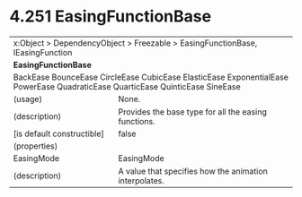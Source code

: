 <html dir="LTR" xmlns:mshelp="http://msdn.microsoft.com/mshelp" xmlns:ddue="http://ddue.schemas.microsoft.com/authoring/2003/5" xmlns:xlink="http://www.w3.org/1999/xlink" xmlns:tool="http://www.microsoft.com/tooltip">

<body>
 <input type="hidden" id="userDataCache" class="userDataStyle">
 <input type="hidden" id="hiddenScrollOffset">
 <img id="dropDownImage" style="display:none; height:0; width:0;" src="../local/drpdown.gif">
 <img id="dropDownHoverImage" style="display:none; height:0; width:0;" src="../local/drpdown_orange.gif">
 <img id="collapseImage" style="display:none; height:0; width:0;" src="../local/collapse.gif">
 <img id="expandImage" style="display:none; height:0; width:0;" src="../local/exp.gif">
 <img id="collapseAllImage" style="display:none; height:0; width:0;" src="../local/collall.gif">
 <img id="expandAllImage" style="display:none; height:0; width:0;" src="../local/expall.gif">
 <img id="copyImage" style="display:none; height:0; width:0;" src="../local/copycode.gif">
 <img id="copyHoverImage" style="display:none; height:0; width:0;" src="../local/copycodeHighlight.gif">
 <div id="header"><h1 class="heading">4.251 EasingFunctionBase</h1></div>

 <div id="mainSection">
 <div id="mainBody">
 <div id="allHistory" class="saveHistory" onsave="saveAll()" onload="loadAll()"></div>
 <p xmlns:wsd="http://wsdev.schemas.microsoft.com/authoring/2008/2" xmlns:msxsl="urn:schemas-microsoft-com:xslt" xmlns:script="urn:script" xmlns:build="urn:build">
 </p>
 <div id="sectionSection0" class="section" name="collapseableSection">
 <content xmlns="http://ddue.schemas.microsoft.com/authoring/2003/5" xmlns:wsd="http://wsdev.schemas.microsoft.com/authoring/2008/2" xmlns:msxsl="urn:schemas-microsoft-com:xslt" xmlns:script="urn:script" xmlns:build="urn:build">
 </content>
 </div>
 <div id="sectionSection1" class="section" name="collapseableSection">
 <content xmlns="http://ddue.schemas.microsoft.com/authoring/2003/5" xmlns:wsd="http://wsdev.schemas.microsoft.com/authoring/2008/2" xmlns:msxsl="urn:schemas-microsoft-com:xslt" xmlns:script="urn:script" xmlns:build="urn:build">
 <table class="ProtocolAuthoredTable" xmlns="">
 <tr><td colspan="2">
<mshelp:link keywords="86913f34-aa06-4c94-9f09-83936a822fd8" tabindex="0">x:Object</mshelp:link> &gt; <mshelp:link keywords="22a604a1-b593-4464-91e4-488285506428" tabindex="0">DependencyObject</mshelp:link> &gt; <mshelp:link keywords="6724267f-782a-4509-a6e9-19f1e3acf436" tabindex="0">Freezable</mshelp:link> &gt; <mshelp:link keywords="61a2d0f2-a2a6-494a-9e29-26cbf03681df" tabindex="0">EasingFunctionBase</mshelp:link>, <mshelp:link keywords="0daaa037-b3d6-40d1-b226-be28b17dd232" tabindex="0">IEasingFunction</mshelp:link> </td>
 </tr>
 <tr><td colspan="2">
 <b>
EasingFunctionBase </b>
 </td>
 </tr>
 <tr><td colspan="2">
<mshelp:link keywords="69f41a12-f061-4540-a229-c33ac9eb6662" tabindex="0">BackEase</mshelp:link> <mshelp:link keywords="8197a42c-ce88-4448-8da1-e3edc6bac09c" tabindex="0">BounceEase</mshelp:link> <mshelp:link keywords="67cbcdc2-5b45-46c1-8296-d323356cb954" tabindex="0">CircleEase</mshelp:link> <mshelp:link keywords="c18e07da-bd5a-41af-a666-141e8401f418" tabindex="0">CubicEase</mshelp:link> <mshelp:link keywords="2d765e59-5d12-4c6f-8f36-f40b03c5d5a8" tabindex="0">ElasticEase</mshelp:link> <mshelp:link keywords="c2a6de98-2504-4c1c-b2e2-072cf53f1e88" tabindex="0">ExponentialEase</mshelp:link> <mshelp:link keywords="5204a3c4-9406-4078-987f-5ba9ae341bd1" tabindex="0">PowerEase</mshelp:link> <mshelp:link keywords="4ede7d70-450e-4ead-9382-b8ca9559a795" tabindex="0">QuadraticEase</mshelp:link> <mshelp:link keywords="480f0a5b-1efa-4747-954a-e075642a98e1" tabindex="0">QuarticEase</mshelp:link> <mshelp:link keywords="e9a50dd2-46d5-4f79-8c59-6923730c2457" tabindex="0">QuinticEase</mshelp:link> <mshelp:link keywords="298d1d0d-0a72-447f-8b33-cd18d6fdd09d" tabindex="0">SineEase</mshelp:link> </td>
 </tr>
 <tr><td><div class="indent0">(usage)</div></td>
 <td>None. </td>
 </tr>
 <tr><td><div class="indent0">(description)</div></td>
 <td>Provides the base type for all the easing functions. </td>
 </tr>
 <tr><td><div class="indent0">[is default constructible]</div></td>
 <td>false </td>
 </tr>
 <tr><td><div class="indent0">(properties)</div></td>
 <td> </td>
 </tr>
 <tr><td><div class="indent2">EasingMode</div></td>
 <td><mshelp:link keywords="f10df093-d588-4266-a18c-a4db3d32e794" tabindex="0">EasingMode</mshelp:link> </td>
 </tr>
 <tr><td><div class="indent4">(description)</div></td>
 <td>A value that specifies how the animation interpolates. </td>
 </tr>
</table>
 </content>
 </div>
 <!--[if gte IE 5]>
 <tool:tip element="languageFilterToolTip" avoidmouse="false"/>
 <![endif]-->
 </div>
 <a name="feedback"></a><span></span>
 </div>
</body></html>

